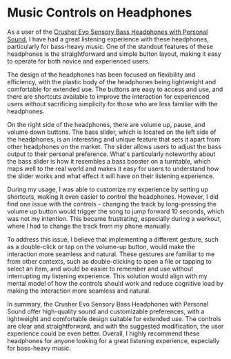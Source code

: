 # Music Controls on Headphones
As a user of the [Crusher Evo Sensory Bass Headphones with Personal Sound](https://www.skullcandy.com/crusher-evo-wireless-headphones/), I have had a great listening experience with these headphones, particularly for bass-heavy music. One of the standout features of these headphones is the straightforward and simple button layout, making it easy to operate for both novice and experienced users.

The design of the headphones has been focused on flexibility and efficiency, with the plastic body of the headphones being lightweight and comfortable for extended use. The buttons are easy to access and use, and there are shortcuts available to improve the interaction for experienced users without sacrificing simplicity for those who are less familiar with the headphones.

On the right side of the headphones, there are volume up, pause, and volume down buttons. The bass slider, which is located on the left side of the headphones, is an interesting and unique feature that sets it apart from other headphones on the market. The slider allows users to adjust the bass output to their personal preference. What's particularly noteworthy about the bass slider is how it resembles a bass booster on a turntable, which maps well to the real world and makes it easy for users to understand how the slider works and what effect it will have on their listening experience.

During my usage, I was able to customize my experience by setting up shortcuts, making it even easier to control the headphones. However, I did find one issue with the controls - changing the track by long-pressing the volume up button would trigger the song to jump forward 10 seconds, which was not my intention. This became frustrating, especially during a workout, where I had to change the track from my phone manually.

To address this issue, I believe that implementing a different gesture, such as a double-click or tap on the volume-up button, would make the interaction more seamless and natural. These gestures are familiar to me from other contexts, such as double-clicking to open a file or tapping to select an item, and would be easier to remember and use without interrupting my listening experience. This solution would align with my mental model of how the controls should work and reduce cognitive load by making the interaction more seamless and natural.

In summary, the Crusher Evo Sensory Bass Headphones with Personal Sound offer high-quality sound and customizable preferences, with a lightweight and comfortable design suitable for extended use. The controls are clear and straightforward, and with the suggested modification, the user experience could be even better. Overall, I highly recommend these headphones for anyone looking for a great listening experience, especially for bass-heavy music.
